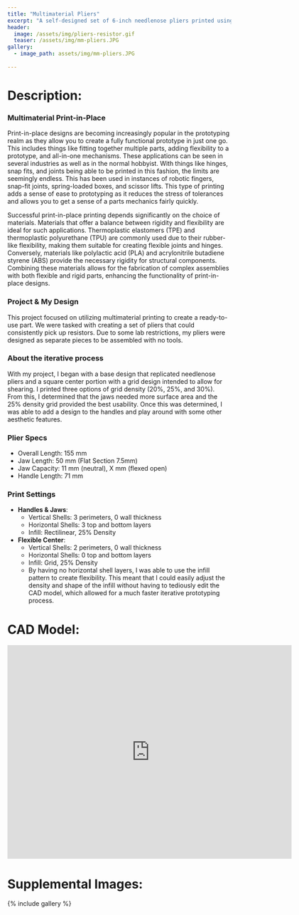 ```yaml
---
title: "Multimaterial Pliers"
excerpt: "A self-designed set of 6-inch needlenose pliers printed using PLA (handles) and TPU-95A (flexible center)."
header:
  image: /assets/img/pliers-resistor.gif
  teaser: /assets/img/mm-pliers.JPG
gallery:
  - image_path: assets/img/mm-pliers.JPG
   
---
```


# Description: 

### Multimaterial Print-in-Place 

Print-in-place designs are becoming increasingly popular in the prototyping realm as they allow you to create a fully functional prototype in just one go. This includes things like fitting together multiple parts, adding flexibility to a prototype, and all-in-one mechanisms. These applications can be seen in several industries as well as in the normal hobbyist. With things like hinges, snap fits, and joints being able to be printed in this fashion, the limits are seemingly endless. This has been used in instances of robotic fingers, snap-fit joints, spring-loaded boxes, and scissor lifts. This type of printing adds a sense of ease to prototyping as it reduces the stress of tolerances and allows you to get a sense of a parts mechanics fairly quickly.

Successful print-in-place printing depends significantly on the choice of materials. Materials that offer a balance between rigidity and flexibility are ideal for such applications. Thermoplastic elastomers (TPE) and thermoplastic polyurethane (TPU) are commonly used due to their rubber-like flexibility, making them suitable for creating flexible joints and hinges. Conversely, materials like polylactic acid (PLA) and acrylonitrile butadiene styrene (ABS) provide the necessary rigidity for structural components. Combining these materials allows for the fabrication of complex assemblies with both flexible and rigid parts, enhancing the functionality of print-in-place designs.​


### Project & My Design 

This project focused on utilizing multimaterial printing to create a ready-to-use part. We were tasked with creating a set of pliers that could consistently pick up resistors. Due to some lab restrictions, my pliers were designed as separate pieces to be assembled with no tools.

### About the iterative process 

With my project, I began with a base design that replicated needlenose pliers and a square center portion with a grid design intended to allow for shearing. I printed three options of grid density (20%, 25%, and 30%). From this, I determined that the jaws needed more surface area and the 25% density grid provided the best usability. Once this was determined, I was able to add a design to the handles and play around with some other aesthetic features.


### Plier Specs 

* Overall Length: 155 mm
* Jaw Length: 50 mm (Flat Section 7.5mm)
* Jaw Capacity: 11 mm (neutral), X mm (flexed open)
* Handle Length: 71 mm


### Print Settings
 
* **Handles & Jaws**: 
  * Vertical Shells: 3 perimeters, 0 wall thickness
  * Horizontal Shells: 3 top and bottom layers
  * Infill: Rectilinear, 25% Density
* **Flexible Center**: 
  * Vertical Shells: 2 perimeters, 0 wall thickness
  * Horizontal Shells: 0 top and bottom layers
  * Infill: Grid, 25% Density
  * By having no horizontal shell layers, I was able to use the infill pattern to create flexibility. This meant that I could easily adjust the density and shape of the infill without having to tediously edit the CAD model, which allowed for a much faster iterative prototyping process.


# CAD Model:

<iframe src="https://vanderbilt643.autodesk360.com/shares/public/SH286ddQT78850c0d8a4769e6a965613a860?mode=embed" width="640" height="480" allowfullscreen="true" webkitallowfullscreen="true" mozallowfullscreen="true"  frameborder="0"></iframe>

# Supplemental Images:
{% include gallery %}
